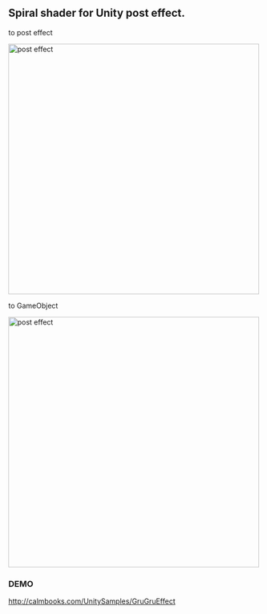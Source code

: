 ## Spiral shader for Unity post effect.


to post effect  

<img src="https://raw.githubusercontent.com/wiki/calmbooks/UnityGruGruEffect/images/toPostEffect.png" alt="post effect" width="500" />

to GameObject

<img src="https://raw.githubusercontent.com/wiki/calmbooks/UnityGruGruEffect/images/toGameObject.png" alt="post effect" width="500" />

### DEMO
<a href="http://calmbooks.com/UnitySamples/GruGruEffect">http://calmbooks.com/UnitySamples/GruGruEffect</a>